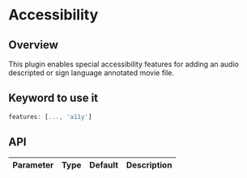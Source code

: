 # Accessibility

## Overview

This plugin enables special accessibility features for adding an audio descripted or sign language annotated movie file. 

## Keyword to use it
```javascript
features: [..., 'a11y']
```

## API

Parameter | Type | Default | Description
------ | --------- | ------- | --------
